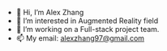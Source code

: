 - 👋 Hi, I’m Alex Zhang
- 👀 I’m interested in Augmented Reality field
- 🌱 I’m working on a Full-stack project team.
- 📫 My email: alexzhang97@gmail.com

<!---
alexzhang97/alexzhang97 is a ✨ special ✨ repository because its `README.md` (this file) appears on your GitHub profile.
You can click the Preview link to take a look at your changes.
--->
